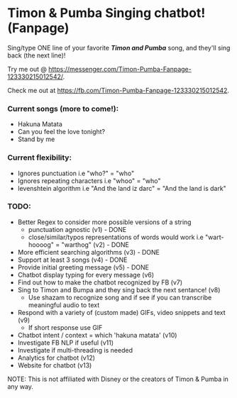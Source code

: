 # Timon & Pumba Singing chatbot! (Fanpage)


Sing/type ONE line of your favorite ***Timon and Pumba*** song, and they'll sing back (the next line)!

Try me out @ https://messenger.com/Timon-Pumba-Fanpage-123330215012542/.

Check me out at https://fb.com/Timon-Pumba-Fanpage-123330215012542.

### Current songs (more to come!):
- Hakuna Matata
- Can you feel the love tonight?
- Stand by me

### Current flexibility:
- Ignores punctuation i.e "who?" = "who"
- Ignores repeating characters i.e "whoo" = "who"
- levenshtein algorithm i.e "And the land iz darc" = "And the land is dark"

### TODO:
- Better Regex to consider more possible versions of a string
  - punctuation agnostic (v1) - DONE
  - close/similar/typos representations of words would work i.e "wart-hoooog" = "warthog" (v2) - DONE
- More efficient searching algorithms (v3) - DONE
- Support at least 3 songs (v4) - DONE
- Provide initial greeting message (v5) - DONE
- Chatbot display typing for every message (v6)
- Find out how to make the chatbot recognized by FB (v7)
- Sing to Timon and Bumpa and they sing back the next sentance! (v8)
  - Use shazam to recognize song and if see if you can transcribe meaningful audio to text
- Respond with a variety of (custom made) GIFs, video snippets and text (v9)
  - If short response use GIF
- Chatbot intent / context = which 'hakuna matata' (v10)
- Investigate FB NLP if useful (v11)
- Investigate if multi-threading is needed
- Analytics for chatbot (v12)
- Website for chatbot (v13)


NOTE: This is not affiliated with Disney or the creators of Timon & Pumba in any way.
